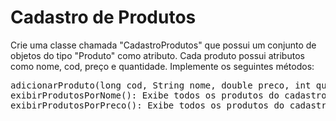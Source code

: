 # Cadastro de Produtos

Crie uma classe chamada "CadastroProdutos" que possui um conjunto de objetos do tipo "Produto" como atributo. Cada produto possui atributos como nome, cod, preço e quantidade. Implemente os seguintes métodos:
<pre>
adicionarProduto(long cod, String nome, double preco, int quantidade): Adiciona um produto ao cadastro.
exibirProdutosPorNome(): Exibe todos os produtos do cadastro em ordem alfabética pelo nome.
exibirProdutosPorPreco(): Exibe todos os produtos do cadastro em ordem crescente de preço.
</pre>